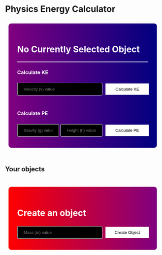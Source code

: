 # Physics Energy Calculator


<style>

.objectcards {
    display: flex;
    flex-wrap: wrap;
    justify-content: center;
    align-items: center;
    align-content: center;
}

.objectcard {
    width: 200px;
    height: 200px;
    margin: 10px;
    padding: 2em;
    border: 1px solid white;
    border-radius: 10px;
    background-image: linear-gradient(to right, purple, navy);
    text-align: center;
}

table .objectcard {
    width: 100%;
    margin: 0;
    padding: 0;
    border: 0;
    border-radius: 0;
    background-color: #f1f1f1;
    text-align: center;
}

.objectcardbutton {
    background-color: white;
    border: 1px solid white;
    margin: 0.5em;
    padding: 0.75em;
    
}
.objectcardbutton:hover {
    border: 1px solid white;
    background-color: #e5e5e5;
}

.maincard {
    width: 95%;
    margin: 10px;
    padding: 2em;
    border: 1px solid white;
    border-radius: 10px;
    background-image: linear-gradient(to right, purple, navy);
}

.createcard {
    width: 95%;
    margin: 10px;
    padding: 2em;
    border: 1px solid white;
    border-radius: 10px;
    background-image: linear-gradient(to right, red, purple);
}

.maintitle{
    color: white;
}

input[type=text] {
  width: 100%;
  padding: 12px 20px;
  margin: 8px 0;
  box-sizing: border-box;
  border: 1px solid white;
  border-radius: 4px;
  background-color: black;
  color: white;
}
input[type=text]:focus {
  border: 1px solid white;
}

hr.cardhr {
    height:2px;
    border-width:0;
    color:white;
    background-color:white
}

</style>

<div class="objectcards">
<div class="maincard">
    <h1 class="maintitle" id="mainTitle">No Currently Selected Object</h1>
    <h3 class="maintitle" id="mainMass"></h3>
    <h3 class="maintitle" id="mainRecKE"></h3>
    <h3 class="maintitle" id="mainRecPE"></h3>
    <hr class="cardhr">
    <h3 class="maintitle"> Calculate KE </h3>
    <div style="white-space: nowrap;">
        <input placeholder="Velocity (v) value" style="width:65%; display: inline-block;" type="text" id="velocity-input" name="Velocity">
        <button id="calcKEbutton" style="width:33%; display: inline-block;" class="objectcardbutton"> Calculate KE </button>
    </div>
    <br>
    <h3 class="maintitle"> Calculate PE </h3>
    <div style="white-space: nowrap;">
        <input placeholder="Gravity (g) value" style="width:32%; display: inline-block;" type="text" id="gravity-input" name="Gravity">
        <input placeholder="Height (h) value" style="width:32%; display: inline-block;" type="text" id="height-input" name="Height">
        <button id="calcPEbutton" style="width:33%; display: inline-block;" class="objectcardbutton"> Calculate PE </button>
    </div>
</div>
</div>
<br>

## Your objects

<div class="objectcards" id="cardholder">
</div>
<br>


<div class="objectcards">
<div class="createcard">
    <h1 class="maintitle">Create an object</h1>
    <div style="white-space: nowrap;">
        <input placeholder="Mass (m) value" style="width:65%; display: inline-block;" type="text" id="mass-input" name="Object Mass">
        <button id="createbutton" style="width:33%; display: inline-block;" class="objectcardbutton" onclick="createObj();"> Create Object </button>
    </div>
</div>
</div>

<script>
    const cardholder = document.getElementById("cardholder");
    const mTitle = document.getElementById("mainTitle");
    const mMass = document.getElementById("mainMass");
    const mRecKE = document.getElementById("mainRecKE");
    const mRecPE = document.getElementById("mainRecPE");
    const calcKEbutton = document.getElementById("calcKEbutton");
    const calcPEbutton = document.getElementById("calcPEbutton");

    var url = "https://frq.dtsivkovski.tk/api/physics/get/";
    // Uncomment next line for localhost testing
    // url = "http://localhost:8085/api/person/";

    // set options for cross origin header request
    const options = {
    method: 'GET', // *GET, POST, PUT, DELETE, etc.
    mode: 'cors', // no-cors, *cors, same-origin
    cache: 'default', // *default, no-cache, reload, force-cache, only-if-cached
    credentials: 'include', // include, *same-origin, omit
    headers: {
        'Content-Type': 'application/json',
    },
    };

    var storedinfo;

    function getAllObjects() {
    // fetch the API
        fetch(url, options)
        // response is a RESTful "promise" on any successful fetch
        .then(response => {
            // check for response errors and display
            if (response.status !== 200) {
                const errorMsg = 'Database response error: ' + response.status;
                console.log(errorMsg);
                const tr = document.createElement("tr");
                const td = document.createElement("td");
                td.innerHTML = errorMsg;
                tr.appendChild(td);
                cardholder.appendChild(tr);
                return;
            }
            // valid response will contain json data
            response.json().then(data => {
                console.log(data);

                //remove existing cardholder
                while(cardholder.firstChild) {
                    cardholder.removeChild(cardholder.firstChild);
                }

                for (const row of data) {
                    // create card and give classlist, add to cardholder
                    const card = document.createElement("div");
                    card.classList.add("objectcard");
                    cardholder.appendChild(card);

                    // create elements for card
                    const h3 = document.createElement("h3");
                    h3.innerHTML = "Object #" + row.id;
                    const mass = document.createElement("p");
                    mass.innerHTML = "Mass: " + row.mass + "kg";
                    const recKE = document.createElement("p");
                    recKE.innerHTML = "Recent KE Calc: " + row.recentKE;
                    const recPE = document.createElement("p");
                    recPE.innerHTML = "Recent PE Calc: " + row.recentPE;

                    card.appendChild(h3);
                    card.appendChild(mass);
                    card.appendChild(recKE);
                    card.appendChild(recPE);
                    
                    // create button and give classlist, add to card and
                    const button = document.createElement("button");
                    button.classList.add("objectcardbutton");
                    button.innerHTML = "Select Object";
                    button.addEventListener("click", function() {
                        selectObj(row.id);
                    });
                    card.appendChild(button);
                }

                storedinfo = data;
            });
        })
    }

    getAllObjects();


    function selectObj(id) {
        console.log("Selected Object - Id: " + id);

        // set innerHTML to selected object values using storedinfo
        for (const row of storedinfo) {
            if (row.id == id) {
                mTitle.innerHTML = "Object #" + row.id;
                mMass.innerHTML = "Mass: " + row.mass + "kg";
                mRecKE.innerHTML = "Recent KE Calc: " + row.recentKE;
                mRecPE.innerHTML = "Recent PE Calc: " + row.recentPE;

                // remove old event listener and add new one
                calcKEbutton.onclick = function() {
                    calcKE(row.id);
                };

                calcPEbutton.onclick = function() {
                    calcPE(row.id);
                };


            }
        }
    }

    function calcKE(id) {
        console.log("Calculating KE for Object - Id: " + id);

        // build url for fetch
        var calcKEurl = "https://frq.dtsivkovski.tk/api/physics/calculateKE/" + id + "/" + document.getElementById("velocity-input").value;

        fetch(calcKEurl, options)
        // response is a RESTful "promise" on any successful fetch
        .then(response => {
            // check for response errors and display
            if (response.status !== 200) {
                const errorMsg = 'Database response error: ' + response.status;
                console.log(errorMsg);
                return;
            }
            // valid response will contain json data
            response.json().then(data => {
                console.log(data);
                mRecKE.innerHTML = "Recent KE Calc: " + data.recentKE;
                getAllObjects();
                });
        });
    }

    function calcPE(id) {
        console.log("Calculating PE for Object - Id: " + id);

        // build url for fetch
        var calcPEurl = "https://frq.dtsivkovski.tk/api/physics/calculatePE/" + id + "/" + document.getElementById("gravity-input").value + "/" + document.getElementById("height-input").value;

        fetch(calcPEurl, options)
        // response is a RESTful "promise" on any successful fetch
        .then(response => {
            // check for response errors and display
            if (response.status !== 200) {
                const errorMsg = 'Database response error: ' + response.status;
                console.log(errorMsg);
                return;
            }
            // valid response will contain json data
            response.json().then(data => {
                console.log(data);
                mRecPE.innerHTML = "Recent PE Calc: " + data.recentPE;
                getAllObjects();
                });
        });
    }

    function createObj() {
        console.log("Creating Object");

        // build url for fetch
        var createObjurl = "https://frq.dtsivkovski.tk/api/physics/create/" + document.getElementById("mass-input").value;

        fetch(createObjurl, options)
        // response is a RESTful "promise" on any successful fetch
        .then(response => {
            // check for response errors and display
            if (response.status !== 200) {
                const errorMsg = 'Database response error: ' + response.status;
                console.log(errorMsg);
                return;
            }
            // valid response will contain json data
            response.json().then(data => {
                console.log(data);

                var tempId = data[data.length - 1].id;

                getAllObjects();
                selectObj(tempId);
                });
        });
    }

</script>


<!-- <form id="obj-create-form">
    <label for="name-input">Name of Object</label><br>
    <input type="text" id="name-input" name="Name"><br>
    <label for="mass-input">Mass of Object</label><br>
    <input type="text" id="mass-input" name="Mass"><br>
    <button id="obj-create-submit">Create Object</button>
</form>

<br>

## KE Calculator

<img src="images/phys-ke.png" height="200px">

<form id="KE-form">
    <label for="object-selector"> Select an Object </label><br>
    <select id="object-selector" name="object-selector">
        <option value="{object.ID}"> {object1.name} </option>
        <option value="{object.ID}"> {object2.name} </option>
    </select><br>
    <label for="v-input">Velocity Value</label><br>
    <input type="text" id="v-input" name="V"><br>
    <button id="KE-submit">Calculate</button>
</form> 

<br>

## PE Gravity Calculator

<img src="images/phys-pe.png" height="200px">

<form id="PEG-form">
    
    <label for="object-selector"> Select an Object </label><br>
    <select id="object-selector" name="object-selector">
        <option value="{object.ID}"> {object1.name} </option>
        <option value="{object.ID}"> {object2.name} </option>
    </select><br>
    <label for="h-input"> Height Value</label><br>
    <input type="text" id="h-input" name="H"><br>
    <label for="g-input"> G Value</label><br>
    <input type="text" id="g-input" name="G"><br>
    <button id="PEG-submit">Calculate</button>
</form> 
-->